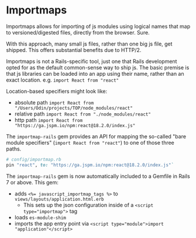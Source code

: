 # Importmaps

Importmaps allows for importing of js modules using logical names that map to versioned/digested files, directly from the browser. Sure. 

With this approach, many small js files, rather than one big js file, get shipped. This offers substantial benefits due to HTTP/2. 

Importmaps is not a Rails-specific tool, just one that Rails development opted for as the default common-sense way to ship js. The basic premise is that js libraries can be loaded into an app using their name, rather than an exact location. e.g. `import React from "react"`

Location-based specifiers might look like:
- absolute path `import React from "/Users/Odin/projects/TOP/node_modules/react"`
- relative path `import React from "./node_modules/react"`
- http path `import React from "https://ga.jspm.io/npm:react@18.2.0/index.js"`

The `importmap-rails` gem provides an API for mapping the so-called "bare module specifiers" (`import React from "react"`) to one of those three paths.

```rb
# config/importmap.rb
pin "react", to: "https://ga.jspm.io/npm:react@18.2.0/index.js"`
```

The `importmap-rails` gem is now automatically included to a Gemfile in Rails 7 or above. This gem: 
- adds `<%= javascript_importmap_tags %>` to `views/layouts/application.html.erb`
  - This sets up the json configuration inside of a `<script type="importmap">` tag
- loads `es-module-shim`
- imports the app entry point via `<script type="module">import "application"</script>`